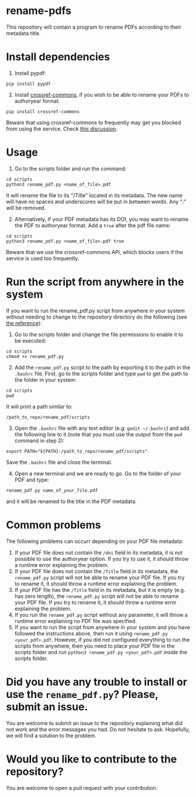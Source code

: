 # rename-pdfs
This repository will contain a program to rename PDFs according to their metadata title.

# Install dependencies

1. Install pypdf:
```
pip install pypdf
```

2. Install [crossref-commons](https://gitlab.com/crossref/crossref_commons_py/-/tree/master?ref_type=heads), if you wish to be able to rename your PDFs to authoryear format.
```
pip install crossref-commons
```
Beware that using crossref-commons to frequently may get you blocked from using the service. Check [this discussion](https://www.crossref.org/documentation/retrieve-metadata/rest-api/tips-for-using-the-crossref-rest-api/).

# Usage

1. Go to the scripts folder and run the command:
```
cd scripts
python3 rename_pdf.py <name_of_file>.pdf
```
It will rename the file to its "/Title" located in its metadata. The new name will have no spaces and underscores will be put in between words. Any ":" will be removed.

2. Alternatively, if your PDF metadata has its DOI, you may want to rename the PDF to authoryear format. Add a `true` after the pdf file name:
```
cd scripts
python3 rename_pdf.py <name_of_file>.pdf true
```
Beware that we use the crossref-commons API, which blocks users if the service is used too frequently.

# Run the script from anywhere in the system
If you want to run the rename_pdf.py script from anywhere in your system without needing to change to the repository directory do the following (see [the reference](https://www.reddit.com/r/linux4noobs/comments/i0172u/adding_python_scripts_to_path_variable_without/)):

1. Go to the scripts folder and change the file permissions to enable it to be executed:
```
cd scripts
chmod +x rename_pdf.py
```

2. Add the `rename_pdf.py` script to the path by exporting it to the path in the `.bashrc` file. First, go to the scripts folder and type `pwd` to get the path to the folder in your system:
```
cd scripts
pwd
```
It will print a path similar to:
```
/path_to_repo/rename_pdf/scripts
```

3. Open the `.bashrc` file with any text editor (e.g: `gedit ~/.bashrc`) and add the following line to it (note that you must use the output from the `pwd` command in step 2):
```
export PATH="${PATH}:/path_to_repo/rename_pdf/scripts"
```
Save the `.bashrc` file and close the terminal.

4. Open a new terminal and we are ready to go. Go to the folder of your PDF and type:
```
rename_pdf.py name_of_your_file.pdf
```
and it will be renamed to the title in the PDF metadata.

# Common problems
The following problems can occurr depending on your PDF file metadata:
1. If your PDF file does not contain the `/doi` field in its metadata, it is not possible to use the authoryear option. If you try to use it, it should throw a runtime error explaining the problem.
2. If your PDF file does not contain the `/Title` field in its metadata, the `rename_pdf.py` script will not be able to rename your PDF file. If you try to rename it, it should throw a runtime error explaining the problem.
3. If your PDF file has the `/Title` field in its metadata, but it is empty (e.g. has zero length), the `rename_pdf.py` script will not be able to rename your PDF file. If you try to rename it, it should throw a runtime error explaining the problem.
4. If you run the `rename_pdf.py` script without any parameter, it will throw a runtime error explaining no PDF file was specified.
5. If you want to run the script from anywhere in your system and you have followed the instructions above, then run it using `rename_pdf.py <your_pdf>.pdf`. However, if you did not configured everything to run the scripts from anywhere, then you need to place your PDF file in the scripts folder and run `python3 rename_pdf.py <your_pdf>.pdf` inside the scripts folder.

# Did you have any trouble to install or use the `rename_pdf.py`? Please, submit an issue.
You are welcome to submit an issue to the repository explaining what did not work and the error messages you had. Do not hesitate to ask. Hopefully, we will find a solution to the problem.

# Would you like to contribute to the repository?
You are welcome to open a pull request with your contribution. 

